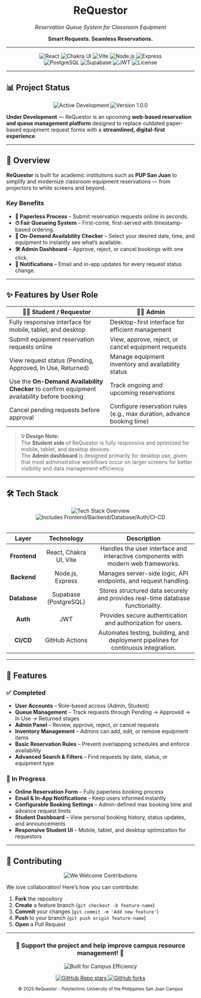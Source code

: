 <h1 align="center">ReQuestor</h1>
<p align="center"><em>Reservation Queue System for Classroom Equipment</em></p>
<p align="center"><strong>Smart Requests. Seamless Reservations.</strong></p>

---

<!-- Badges -->
<p align="center">
  <div align="center">
    <img src="https://img.shields.io/badge/Frontend-React-61DAFB?logo=react&logoColor=black" alt="React">
    <img src="https://img.shields.io/badge/UI-Chakra%20UI-319795?logo=chakraui&logoColor=white" alt="Chakra UI">
    <img src="https://img.shields.io/badge/Bundler-Vite-646CFF?logo=vite&logoColor=white" alt="Vite">
    <img src="https://img.shields.io/badge/Backend-Node.js-339933?logo=node.js&logoColor=white" alt="Node.js">
    <img src="https://img.shields.io/badge/Framework-Express-000000?logo=express&logoColor=white" alt="Express">
  </div>
  <div align="center">
    <img src="https://img.shields.io/badge/Database-PostgreSQL-336791?logo=postgresql&logoColor=white" alt="PostgreSQL">
    <img src="https://img.shields.io/badge/Hosted%20On-Supabase-3ECF8E?logo=supabase&logoColor=white" alt="Supabase">
    <img src="https://img.shields.io/badge/Auth-JWT-000000?logo=jsonwebtokens&logoColor=white" alt="JWT">
    <img src="https://img.shields.io/badge/License-Academic-lightgrey" alt="License">
  </div>
</p>


---

## 📊 Project Status  

<div align="center">
  <!-- Status Badge -->
  <img src="https://img.shields.io/badge/Status-Active%20Development-brightgreen?style=for-the-badge" alt="Active Development">
  <!-- Version Badge -->
  <img src="https://img.shields.io/badge/Version-1.0.0-blue?style=for-the-badge" alt="Version 1.0.0">
</div>

**Under Development** — ReQuestor is an upcoming **web-based reservation and queue management platform** designed to replace outdated paper-based equipment request forms with a **streamlined, digital-first experience**.


---

## 📖 Overview  
**ReQuestor** is built for academic institutions such as **PUP San Juan** to simplify and modernize classroom equipment reservations — from projectors to white screens and beyond.  

### Key Benefits  
- **📄 Paperless Process** – Submit reservation requests online in seconds.  
- **⏱ Fair Queueing System** – First-come, first-served with timestamp-based ordering.  
- **🔎 On-Demand Availability Checker** – Select your desired date, time, and equipment to instantly see what’s available.
- **🛠 Admin Dashboard** – Approve, reject, or cancel bookings with one click.  
- **🔔 Notifications** – Email and in-app updates for every request status change.  

---

## ✨ Features by User Role

| 👩‍🎓 Student / Requestor | 🧑‍💼 Admin |
|--------------------------|------------|
| Fully responsive interface for mobile, tablet, and desktop | Desktop-first interface for efficient management |
| Submit equipment reservation requests online | View, approve, reject, or cancel equipment requests |
| View request status (Pending, Approved, In Use, Returned) | Manage equipment inventory and availability status |
| Use the **On-Demand Availability Checker** to confirm equipment availability before booking | Track ongoing and upcoming reservations |
| Cancel pending requests before approval | Configure reservation rules (e.g., max duration, advance booking time) |

> **💡 Design Note:**  
> The **Student side** of ReQuestor is fully responsive and optimized for mobile, tablet, and desktop devices.  
> The **Admin dashboard** is designed primarily for desktop use, given that most administrative workflows occur on larger screens for better visibility and data management efficiency.

---

## 🛠 Tech Stack  

<div align="center">
  <!-- General descriptive badge -->
  <img src="https://img.shields.io/badge/Tech-Stack%20Overview-blue?style=for-the-badge" alt="Tech Stack Overview">
  <img src="https://img.shields.io/badge/Includes-Frontend%2FBackend%2FDatabase%2FAuth%2FCI--CD-green?style=for-the-badge" alt="Includes Frontend/Backend/Database/Auth/CI-CD">
</div>

<br>
<!-- Tech Stack Table -->
<div align="center">

| Layer       | Technology                     | Description |
|:------------:|:------------:|:------------:|
| **Frontend** | React, Chakra UI, Vite        | Handles the user interface and interactive components with modern web frameworks. |
| **Backend**  | Node.js, Express              | Manages server-side logic, API endpoints, and request handling. |
| **Database** | Supabase (PostgreSQL)        | Stores structured data securely and provides real-time database functionality. |
| **Auth**     | JWT                          | Provides secure authentication and authorization for users. |
| **CI/CD**    | GitHub Actions               | Automates testing, building, and deployment pipelines for continuous integration. |

</div>

---

## 🚀 Features  

### ✅ Completed  
- **User Accounts** – Role-based access (Admin, Student)  
- **Queue Management** – Track requests through Pending → Approved → In Use → Returned stages  
- **Admin Panel** – Review, approve, reject, or cancel requests  
- **Inventory Management** – Admins can add, edit, or remove equipment items  
- **Basic Reservation Rules** – Prevent overlapping schedules and enforce availability  
- **Advanced Search & Filters** – Find requests by date, status, or equipment type  

### 🔄 In Progress  
- **Online Reservation Form** – Fully paperless booking process  
- **Email & In-App Notifications** – Keep users informed instantly  
- **Configurable Booking Settings** – Admin-defined max booking time and advance request limits    
- **Student Dashboard** – View personal booking history, status updates, and announcements  
- **Responsive Student UI** – Mobile, tablet, and desktop optimization for requestors  

---

## 🤝 Contributing  

<p align="center">
  <img src="https://img.shields.io/badge/We%20Welcome-Contributions-brightgreen?style=for-the-badge" alt="We Welcome Contributions">
</p>

We love collaboration! Here’s how you can contribute:  

1. **Fork** the repository  
2. **Create** a feature branch (`git checkout -b feature-name`)  
3. **Commit** your changes (`git commit -m 'Add new feature'`)  
4. **Push** to your branch (`git push origin feature-name`)  
5. **Open** a Pull Request  

---

<div align="center">
  <h3>📢 Support the project and help improve campus resource management! 📢</h3>
  
  <p>
    <img src="https://img.shields.io/badge/Built for-Campus Efficiency-blue?style=for-the-badge" alt="Built for Campus Efficiency">
  </p>
  
  <p>
    <a href="https://github.com/icodecedd/ReQuestor/stargazers">
      <img alt="GitHub Repo stars" src="https://img.shields.io/github/stars/icodecedd/ReQuestor?style=social">
    </a>
    <a href="https://github.com/icodecedd/ReQuestor/network/members">
      <img alt="GitHub forks" src="https://img.shields.io/github/forks/icodecedd/ReQuestor?style=social">
    </a>
  </p>
  
  <sub>© 2025 ReQuestor - Polytechnic University of the Philippines San Juan Campus</sub>
</div>

